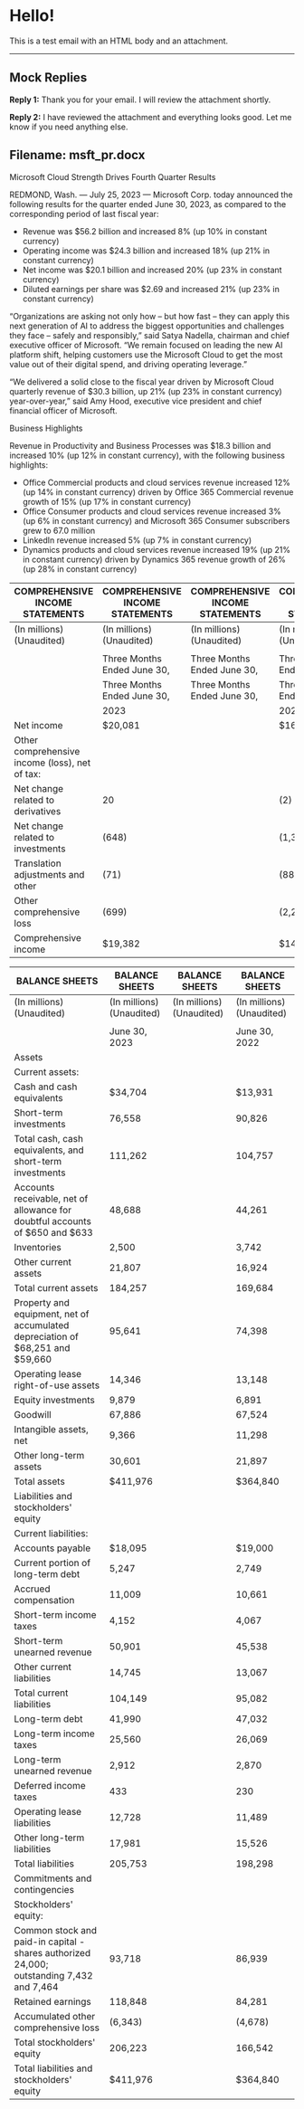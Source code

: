 Hello!
======

This is a test email with an HTML body and an attachment.

---

Mock Replies
------------

**Reply 1:** Thank you for your email. I will review the attachment shortly.


**Reply 2:** I have reviewed the attachment and everything looks good. Let me know if you need anything else.

## Filename: msft_pr.docx

Microsoft Cloud Strength Drives Fourth Quarter Results

REDMOND, Wash. — July 25, 2023 — Microsoft Corp. today announced the following results for the quarter ended June 30, 2023, as compared to the corresponding period of last fiscal year:
- Revenue was $56.2 billion and increased 8% (up 10% in constant currency)
- Operating income was $24.3 billion and increased 18% (up 21% in constant currency)
- Net income was $20.1 billion and increased 20% (up 23% in constant currency)
- Diluted earnings per share was $2.69 and increased 21% (up 23% in constant currency)

“Organizations are asking not only how – but how fast – they can apply this next generation of AI to address the biggest opportunities and challenges they face – safely and responsibly,” said Satya Nadella, chairman and chief executive officer of Microsoft. “We remain focused on leading the new AI platform shift, helping customers use the Microsoft Cloud to get the most value out of their digital spend, and driving operating leverage.”

“We delivered a solid close to the fiscal year driven by Microsoft Cloud quarterly revenue of $30.3 billion, up 21% (up 23% in constant currency) year-over-year,” said Amy Hood, executive vice president and chief financial officer of Microsoft.

Business Highlights

Revenue in Productivity and Business Processes was $18.3 billion and increased 10% (up 12% in constant currency), with the following business highlights:
- Office Commercial products and cloud services revenue increased 12% (up 14% in constant currency) driven by Office 365 Commercial revenue growth of 15% (up 17% in constant currency)
- Office Consumer products and cloud services revenue increased 3% (up 6% in constant currency) and Microsoft 365 Consumer subscribers grew to 67.0 million
- LinkedIn revenue increased 5% (up 7% in constant currency)
- Dynamics products and cloud services revenue increased 19% (up 21% in constant currency) driven by Dynamics 365 revenue growth of 26% (up 28% in constant currency)















| COMPREHENSIVE INCOME STATEMENTS                | COMPREHENSIVE INCOME STATEMENTS   | COMPREHENSIVE INCOME STATEMENTS   | COMPREHENSIVE INCOME STATEMENTS   | COMPREHENSIVE INCOME STATEMENTS   | COMPREHENSIVE INCOME STATEMENTS   | COMPREHENSIVE INCOME STATEMENTS   | COMPREHENSIVE INCOME STATEMENTS   |
|------------------------------------------------|-----------------------------------|-----------------------------------|-----------------------------------|-----------------------------------|-----------------------------------|-----------------------------------|-----------------------------------|
| (In millions) (Unaudited)                      | (In millions) (Unaudited)         | (In millions) (Unaudited)         | (In millions) (Unaudited)         | (In millions) (Unaudited)         | (In millions) (Unaudited)         | (In millions) (Unaudited)         | (In millions) (Unaudited)         |
|                                                |                                   |                                   |                                   |                                   |                                   |                                   |                                   |
|                                                | Three Months Ended June 30,       | Three Months Ended June 30,       | Three Months Ended June 30,       |                                   | Twelve Months Ended June 30,      | Twelve Months Ended June 30,      | Twelve Months Ended June 30,      |
|                                                | Three Months Ended June 30,       | Three Months Ended June 30,       | Three Months Ended June 30,       |                                   | Twelve Months Ended June 30,      | Twelve Months Ended June 30,      | Twelve Months Ended June 30,      |
|                                                | 2023                              |                                   | 2022                              |                                   | 2023                              |                                   | 2022                              |
| Net income                                     | $20,081                           |                                   | $16,740                           |                                   | $72,361                           |                                   | $72,738                           |
| Other comprehensive income (loss), net of tax: |                                   |                                   |                                   |                                   |                                   |                                   |                                   |
| Net change related to derivatives              | 20                                |                                   | (2)                               |                                   | (14)                              |                                   | 6                                 |
| Net change related to investments              | (648)                             |                                   | (1,313)                           |                                   | (1,444)                           |                                   | (5,360)                           |
| Translation adjustments and other              | (71)                              |                                   | (887)                             |                                   | (207)                             |                                   | (1,146)                           |
| Other comprehensive loss                       | (699)                             |                                   | (2,202)                           |                                   | (1,665)                           |                                   | (6,500)                           |
| Comprehensive income                           | $19,382                           |                                   | $14,538                           |                                   | $70,696                           |                                   | $66,238                           |





| BALANCE SHEETS                                                                           | BALANCE SHEETS            | BALANCE SHEETS            | BALANCE SHEETS            |
|------------------------------------------------------------------------------------------|---------------------------|---------------------------|---------------------------|
| (In millions) (Unaudited)                                                                | (In millions) (Unaudited) | (In millions) (Unaudited) | (In millions) (Unaudited) |
|                                                                                          |                           |                           |                           |
|                                                                                          | June 30, 2023             |                           | June 30, 2022             |
| Assets                                                                                   |                           |                           |                           |
| Current assets:                                                                          |                           |                           |                           |
| Cash and cash equivalents                                                                | $34,704                   |                           | $13,931                   |
| Short-term investments                                                                   | 76,558                    |                           | 90,826                    |
| Total cash, cash equivalents, and short-term investments                                 | 111,262                   |                           | 104,757                   |
| Accounts receivable, net of allowance for doubtful accounts of $650 and $633             | 48,688                    |                           | 44,261                    |
| Inventories                                                                              | 2,500                     |                           | 3,742                     |
| Other current assets                                                                     | 21,807                    |                           | 16,924                    |
| Total current assets                                                                     | 184,257                   |                           | 169,684                   |
| Property and equipment, net of accumulated depreciation of $68,251 and $59,660           | 95,641                    |                           | 74,398                    |
| Operating lease right-of-use assets                                                      | 14,346                    |                           | 13,148                    |
| Equity investments                                                                       | 9,879                     |                           | 6,891                     |
| Goodwill                                                                                 | 67,886                    |                           | 67,524                    |
| Intangible assets, net                                                                   | 9,366                     |                           | 11,298                    |
| Other long-term assets                                                                   | 30,601                    |                           | 21,897                    |
| Total assets                                                                             | $411,976                  |                           | $364,840                  |
| Liabilities and stockholders' equity                                                     |                           |                           |                           |
| Current liabilities:                                                                     |                           |                           |                           |
| Accounts payable                                                                         | $18,095                   |                           | $19,000                   |
| Current portion of long-term debt                                                        | 5,247                     |                           | 2,749                     |
| Accrued compensation                                                                     | 11,009                    |                           | 10,661                    |
| Short-term income taxes                                                                  | 4,152                     |                           | 4,067                     |
| Short-term unearned revenue                                                              | 50,901                    |                           | 45,538                    |
| Other current liabilities                                                                | 14,745                    |                           | 13,067                    |
| Total current liabilities                                                                | 104,149                   |                           | 95,082                    |
| Long-term debt                                                                           | 41,990                    |                           | 47,032                    |
| Long-term income taxes                                                                   | 25,560                    |                           | 26,069                    |
| Long-term unearned revenue                                                               | 2,912                     |                           | 2,870                     |
| Deferred income taxes                                                                    | 433                       |                           | 230                       |
| Operating lease liabilities                                                              | 12,728                    |                           | 11,489                    |
| Other long-term liabilities                                                              | 17,981                    |                           | 15,526                    |
| Total liabilities                                                                        | 205,753                   |                           | 198,298                   |
| Commitments and contingencies                                                            |                           |                           |                           |
| Stockholders' equity:                                                                    |                           |                           |                           |
| Common stock and paid-in capital - shares authorized 24,000; outstanding 7,432 and 7,464 | 93,718                    |                           | 86,939                    |
| Retained earnings                                                                        | 118,848                   |                           | 84,281                    |
| Accumulated other comprehensive loss                                                     | (6,343)                   |                           | (4,678)                   |
| Total stockholders' equity                                                               | 206,223                   |                           | 166,542                   |
| Total liabilities and stockholders' equity                                               | $411,976                  |                           | $364,840                  |